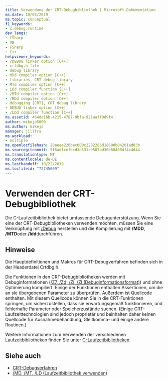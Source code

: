 ```yaml
---
title: Verwendung der CRT-Debugbibliothek | Microsoft-Dokumentation
ms.date: 10/03/2019
ms.topic: conceptual
f1_keywords:
- c.debug.runtime
dev_langs:
- CSharp
- VB
- FSharp
- C++
helpviewer_keywords:
- /DEBUG linker option [C++]
- crtdbg.h file
- debug library
- MDd compiler option [C++]
- libraries, CRT debug library
- MTd compiler option [C++]
- LDd compiler function [C++]
- /MTd compiler option [C++]
- /MDd compiler option [C++]
- debugging [CRT], CRT debug library
- DEBUG linker option [C++]
- /LDd compiler function [C++]
ms.assetid: 464de16b-4215-4787-9bfa-921aaff9d9f4
author: mikejo5000
ms.author: mikejo
manager: jillfra
ms.workload:
- multiple
ms.openlocfilehash: 20aeee220bec600c2232286d18600b04201ad03b
ms.sourcegitcommit: 5f6ad1cefbcd3d531ce587ad30e684684f4c4d44
ms.translationtype: MT
ms.contentlocale: de-DE
ms.lasthandoff: 10/22/2019
ms.locfileid: "72745609"
---
```

# <a name="crt-debug-library-use"></a>Verwenden der CRT-Debugbibliothek
Die C-Laufzeitbibliothek bietet umfassende Debugunterstützung. Wenn Sie eine der CRT-Debugbibliotheken verwenden möchten, müssen Sie eine Verknüpfung mit [/Debug](/cpp/build/reference/debug-generate-debug-info) herstellen und die Kompilierung mit **/MDD**, **/MTD**oder **/ldd**durchführen.

## <a name="remarks"></a>Hinweise
 Die Hauptdefinitionen und Makros für CRT-Debugverfahren befinden sich in der Headerdatei Crtdbg.h.

 Die Funktionen in den CRT-Debugbibliotheken werden mit Debuginformationen ([/Z7, /Zd, /Zi, /ZI (Debuginformationsformat)](/cpp/build/reference/z7-zi-zi-debug-information-format)) und ohne Optimierung kompiliert. Einige der Funktionen enthalten Assertionen, um die an sie übergebenen Parameter zu überprüfen. Außerdem ist Quellcode enthalten. Mit diesem Quellcode können Sie in die CRT-Funktionen springen, um sicherzustellen, dass sie erwartungsgemäß funktionieren, und fehlerhafte Parameter oder Speicherzustände suchen. (Einige CRT-Laufzeittechnologien sind jedoch proprietär und beinhalten daher keinen Quellcode für Ausnahmebehandlung, Gleitkomma- und einige andere Routinen.)

 Weitere Informationen zum Verwenden der verschiedenen Laufzeitbibliotheken finden Sie unter [C-Laufzeitbibliotheken](/cpp/c-runtime-library/crt-library-features).

## <a name="see-also"></a>Siehe auch

- [CRT-Debugverfahren](../debugger/crt-debugging-techniques.md)
- [/MD, /MT, /LD (Laufzeitbibliothek verwenden)](/cpp/build/reference/md-mt-ld-use-run-time-library)